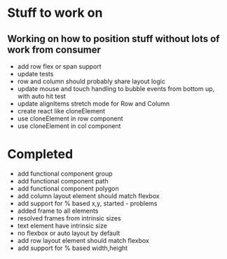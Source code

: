 # Stuff to work on

## Working on how to position stuff without lots of work from consumer

-   add row flex or span support
-   update tests
-   row and column should probably share layout logic
-   update mouse and touch handling to bubble events from bottom up, with auto hit test
-   update alignItems stretch mode for Row and Column
-   create react like cloneElement
-   use cloneElement in row component
-   use cloneElement in col component

# Completed

-   add functional component group
-   add functional component path
-   add functional component polygon
-   add column layout element should match flexbox
-   add support for % based x,y, started - problems
-   added frame to all elements
-   resolved frames from intrinsic sizes
-   text element have intrinsic size
-   no flexbox or auto layout by default
-   add row layout element should match flexbox
-   add support for % based width,height
